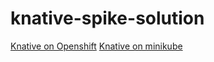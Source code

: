 # knative-spike-solution

[Knative on Openshift](./knative-on-openshift.md)
[Knative on minikube](./knative-on-minikube.md)
